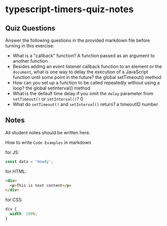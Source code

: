 # typescript-timers-quiz-notes

## Quiz Questions

Answer the following questions in the provided markdown file before turning in this exercise:

- What is a "callback" function?
  A function passed as an argument to another function
- Besides adding an event listener callback function to an element or the `document`, what is one way to delay the execution of a JavaScript function until some point in the future?
  the global setTimeout() method
- How can you set up a function to be called repeatedly without using a loop?
  the global setInterval() method
- What is the default time delay if you omit the `delay` parameter from `setTimeout()` or `setInterval()`?
  0
- What do `setTimeout()` and `setInterval()` return?
  a timeoutID number

## Notes

All student notes should be written here.

How to write `Code Examples` in markdown

for JS:

```javascript
const data = 'Howdy';
```

for HTML:

```html
<div>
  <p>This is text content</p>
</div>
```

for CSS:

```css
div {
  width: 100%;
}
```
